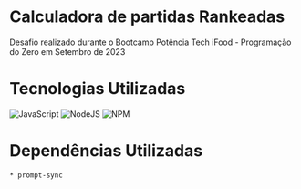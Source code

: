 # Calculadora de partidas Rankeadas

Desafio realizado durante o Bootcamp Potência Tech iFood - Programação do Zero em Setembro de 2023

# Tecnologias Utilizadas
![JavaScript](https://img.shields.io/badge/javascript-%23323330.svg?style=for-the-badge&logo=javascript&logoColor=%23F7DF1E)
![NodeJS](https://img.shields.io/badge/node.js-6DA55F?style=for-the-badge&logo=node.js&logoColor=white)
![NPM](https://img.shields.io/badge/NPM-%23CB3837.svg?style=for-the-badge&logo=npm&logoColor=white)

# Dependências Utilizadas
    * prompt-sync

